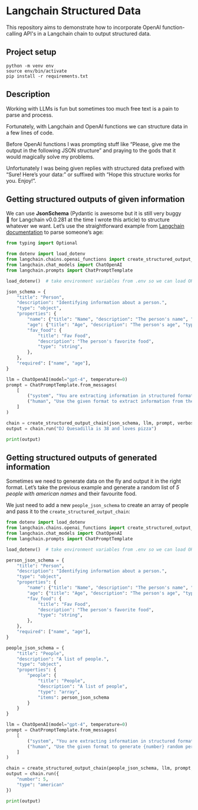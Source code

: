 # Langchain Structured Data

This repository aims to demonstrate how to incorporate OpenAI function-calling API's in a Langchain chain to output structured data.

## Project setup

```
python -m venv env
source env/bin/activate
pip install -r requirements.txt
```

## Description

Working with LLMs is fun but sometimes too much free text is a pain to parse and process.

Fortunately, with Langchain and OpenAI functions we can structure data in a few lines of code.

Before OpenAI functions I was prompting stuff like “Please, give me the output in the following JSON structure” and praying to the gods that it would magically solve my problems.

Unfortunately I was being given replies with structured data prefixed with “Sure! Here’s your data:” or suffixed with “Hope this structure works for you. Enjoy!”.

## Getting structured outputs of given information

We can use **JsonSchema** (Pydantic is awesome but it is still very buggy 🐛 for Langchain v0.0.281 at the time I wrote this article) to structure whatever we want. Let’s use the straightforward example from [Langchain documentation](https://python.langchain.com/docs/modules/chains/how_to/openai_functions) to parse someone’s age:

```python
from typing import Optional

from dotenv import load_dotenv
from langchain.chains.openai_functions import create_structured_output_chain
from langchain.chat_models import ChatOpenAI
from langchain.prompts import ChatPromptTemplate

load_dotenv()  # take environment variables from .env so we can load OPENAI_API_KEY

json_schema = {
    "title": "Person",
    "description": "Identifying information about a person.",
    "type": "object",
    "properties": {
        "name": {"title": "Name", "description": "The person's name", "type": "string"},
        "age": {"title": "Age", "description": "The person's age", "type": "integer"},
        "fav_food": {
            "title": "Fav Food",
            "description": "The person's favorite food",
            "type": "string",
        },
    },
    "required": ["name", "age"],
}

llm = ChatOpenAI(model="gpt-4", temperature=0)
prompt = ChatPromptTemplate.from_messages(
    [
        ("system", "You are extracting information in structured formats."),
        ("human", "Use the given format to extract information from the following input: {input}")
    ]
)

chain = create_structured_output_chain(json_schema, llm, prompt, verbose=True)
output = chain.run("DJ Quesadilla is 38 and loves pizza")

print(output)
```

## **Getting structured outputs of generated information**

Sometimes we need to generate data on the fly and output it in the right format. Let’s take the previous example and generate a random list of *5 people with american names* and their favourite food.

We just need to add a new `people_json_schema` to create an array of people and pass it to the `create_structured_output_chain`:

```python
from dotenv import load_dotenv
from langchain.chains.openai_functions import create_structured_output_chain
from langchain.chat_models import ChatOpenAI
from langchain.prompts import ChatPromptTemplate

load_dotenv()  # take environment variables from .env so we can load OPENAI_API_KEY

person_json_schema = {
    "title": "Person",
    "description": "Identifying information about a person.",
    "type": "object",
    "properties": {
        "name": {"title": "Name", "description": "The person's name", "type": "string"},
        "age": {"title": "Age", "description": "The person's age", "type": "integer"},
        "fav_food": {
            "title": "Fav Food",
            "description": "The person's favorite food",
            "type": "string",
        },
    },
    "required": ["name", "age"],
}

people_json_schema = {
    "title": "People",
    "description": "A list of people.",
    "type": "object",
    "properties": {
        "people": {
            "title": "People",
            "description": "A list of people",
            "type": "array",
            "items": person_json_schema
        }
    }
}

llm = ChatOpenAI(model="gpt-4", temperature=0)
prompt = ChatPromptTemplate.from_messages(
    [
        ("system", "You are extracting information in structured formats."),
        ("human", "Use the given format to generate {number} random person with {type} names.")
    ]
)

chain = create_structured_output_chain(people_json_schema, llm, prompt, verbose=True)
output = chain.run({
    "number": 5,
    "type": "american"
})

print(output)
```


